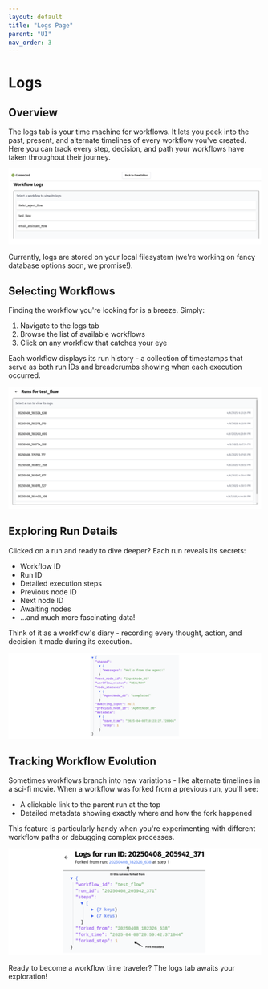 ```yaml
---
layout: default
title: "Logs Page"
parent: "UI"
nav_order: 3
---
```


# Logs

## Overview

The logs tab is your time machine for workflows. It lets you peek into the past, present, and alternate timelines of every workflow you've created. Here you can track every step, decision, and path your workflows have taken throughout their journey.

![Overview of the Logs tab interface](assets/logs/logs_view.png)

Currently, logs are stored on your local filesystem (we're working on fancy database options soon, we promise!).

## Selecting Workflows

Finding the workflow you're looking for is a breeze. Simply:

1. Navigate to the logs tab
2. Browse the list of available workflows
3. Click on any workflow that catches your eye

Each workflow displays its run history - a collection of timestamps that serve as both run IDs and breadcrumbs showing when each execution occurred.

![Workflow selection interface](assets/logs/log_runs.png)

## Exploring Run Details

Clicked on a run and ready to dive deeper? Each run reveals its secrets:

- Workflow ID
- Run ID
- Detailed execution steps
- Previous node ID
- Next node ID
- Awaiting nodes
- ...and much more fascinating data!

Think of it as a workflow's diary - recording every thought, action, and decision it made during its execution.

![Run details view](assets/logs/log_run_details.png)

## Tracking Workflow Evolution

Sometimes workflows branch into new variations - like alternate timelines in a sci-fi movie. When a workflow was forked from a previous run, you'll see:

- A clickable link to the parent run at the top
- Detailed metadata showing exactly where and how the fork happened

This feature is particularly handy when you're experimenting with different workflow paths or debugging complex processes.

![Workflow fork tracking](assets/logs/forking.png)

Ready to become a workflow time traveler? The logs tab awaits your exploration!